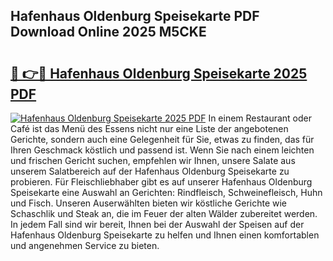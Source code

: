 ## Hafenhaus Oldenburg Speisekarte PDF Download Online 2025 M5CKE

# <h2><a href="http://gcbttv.nevu.top/?p=Hafenhaus+Oldenburg+Speisekarte">🔗 👉🔴 Hafenhaus Oldenburg Speisekarte 2025 PDF</a></h2>

[![Hafenhaus Oldenburg Speisekarte 2025 PDF](https://i.imgur.com/dBaPXMq.png)](http://gcbttv.nevu.top/?p=Hafenhaus+Oldenburg+Speisekarte)
In einem Restaurant oder Café ist das Menü des Essens nicht nur eine Liste der angebotenen Gerichte, sondern auch eine Gelegenheit für Sie, etwas zu finden, das für Ihren Geschmack köstlich und passend ist. Wenn Sie nach einem leichten und frischen Gericht suchen, empfehlen wir Ihnen, unsere Salate aus unserem Salatbereich auf der Hafenhaus Oldenburg Speisekarte zu probieren. Für Fleischliebhaber gibt es auf unserer Hafenhaus Oldenburg Speisekarte eine Auswahl an Gerichten: Rindfleisch, Schweinefleisch, Huhn und Fisch. Unseren Auserwählten bieten wir köstliche Gerichte wie Schaschlik und Steak an, die im Feuer der alten Wälder zubereitet werden. In jedem Fall sind wir bereit, Ihnen bei der Auswahl der Speisen auf der Hafenhaus Oldenburg Speisekarte zu helfen und Ihnen einen komfortablen und angenehmen Service zu bieten.
